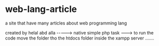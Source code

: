 # web-lang-article
a site that have many articles about web programming lang

created by helal abd alla -----> native simple php task ---> to run the code move the folder tho the htdocs folder inside the xampp server .......

